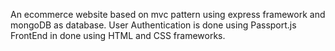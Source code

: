 An ecommerce website based on mvc pattern using express framework and mongoDB as  database. 
User Authentication is done using Passport.js 
FrontEnd in done using HTML and CSS frameworks.

